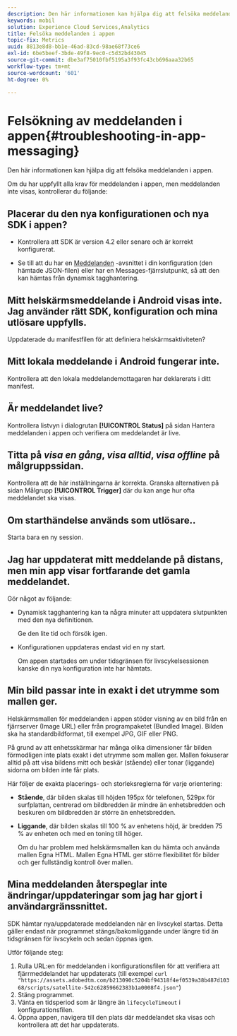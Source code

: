 ```yaml
---
description: Den här informationen kan hjälpa dig att felsöka meddelanden i appen.
keywords: mobil
solution: Experience Cloud Services,Analytics
title: Felsöka meddelanden i appen
topic-fix: Metrics
uuid: 8813e8d8-bb1e-46ad-83cd-98ae68f73ce6
exl-id: 6be5beef-3bde-49f8-9ec0-c5d32bd43045
source-git-commit: dbe3af75010fbf5195a3f93fc43cb696aaa32b65
workflow-type: tm+mt
source-wordcount: '601'
ht-degree: 0%

---
```


# Felsökning av meddelanden i appen{#troubleshooting-in-app-messaging}

Den här informationen kan hjälpa dig att felsöka meddelanden i appen.

Om du har uppfyllt alla krav för meddelanden i appen, men meddelanden inte visas, kontrollerar du följande:

## Placerar du den nya konfigurationen och nya SDK i appen?

* Kontrollera att SDK är version 4.2 eller senare och är korrekt konfigurerat.

* Se till att du har en [Meddelanden](/help/using/in-app-messaging/in-app-messaging.md) -avsnittet i din konfiguration (den hämtade JSON-filen) eller har en Messages-fjärrslutpunkt, så att den kan hämtas från dynamisk tagghantering.

## Mitt helskärmsmeddelande i Android visas inte. Jag använder rätt SDK, konfiguration och mina utlösare uppfylls.

Uppdaterade du manifestfilen för att definiera helskärmsaktiviteten?

## Mitt lokala meddelande i Android fungerar inte.

Kontrollera att den lokala meddelandemottagaren har deklarerats i ditt manifest.

## Är meddelandet live?

Kontrollera listvyn i dialogrutan **[!UICONTROL Status]** på sidan Hantera meddelanden i appen och verifiera om meddelandet är live.

## Titta på *visa en gång*, *visa alltid*, *visa offline* på målgruppssidan.

Kontrollera att de här inställningarna är korrekta. Granska alternativen på sidan Målgrupp **[!UICONTROL Trigger]** där du kan ange hur ofta meddelandet ska visas.

## Om starthändelse används som utlösare..

Starta bara en ny session.

## Jag har uppdaterat mitt meddelande på distans, men min app visar fortfarande det gamla meddelandet.

Gör något av följande:

* Dynamisk tagghantering kan ta några minuter att uppdatera slutpunkten med den nya definitionen.

   Ge den lite tid och försök igen.

* Konfigurationen uppdateras endast vid en ny start.

   Om appen startades om under tidsgränsen för livscykelsessionen kanske din nya konfiguration inte har hämtats.

## Min bild passar inte in exakt i det utrymme som mallen ger.

Helskärmsmallen för meddelanden i appen stöder visning av en bild från en fjärrserver (Image URL) eller från programpaketet (Bundled Image). Bilden ska ha standardbildformat, till exempel JPG, GIF eller PNG.

På grund av att enhetsskärmar har många olika dimensioner får bilden förmodligen inte plats exakt i det utrymme som mallen ger. Mallen fokuserar alltid på att visa bildens mitt och beskär (stående) eller tonar (liggande) sidorna om bilden inte får plats.

Här följer de exakta placerings- och storleksreglerna för varje orientering:

* **Stående**, där bilden skalas till höjden 195px för telefonen, 529px för surfplattan, centrerad om bildbredden är mindre än enhetsbredden och beskuren om bildbredden är större än enhetsbredden.

* **Liggande**, där bilden skalas till 100 % av enhetens höjd, är bredden 75 % av enheten och med en toning till höger.

   Om du har problem med helskärmsmallen kan du hämta och använda mallen Egna HTML. Mallen Egna HTML ger större flexibilitet för bilder och ger fullständig kontroll över mallen.

## Mina meddelanden återspeglar inte ändringar/uppdateringar som jag har gjort i användargränssnittet.

SDK hämtar nya/uppdaterade meddelanden när en livscykel startas. Detta gäller endast när programmet stängs/bakomliggande under längre tid än tidsgränsen för livscykeln och sedan öppnas igen.

Utför följande steg:

1. Rulla URL:en för meddelanden i konfigurationsfilen för att verifiera att fjärrmeddelandet har uppdaterats (till exempel `curl "https://assets.adobedtm.com/b213090c5204bf94318f4ef0539a38b487d10368/scripts/satellite-542c62859662383b1a0008f4.json"`)
1. Stäng programmet.
1. Vänta en tidsperiod som är längre än `lifecycleTimeout` i konfigurationsfilen.
1. Öppna appen, navigera till den plats där meddelandet ska visas och kontrollera att det har uppdaterats.

